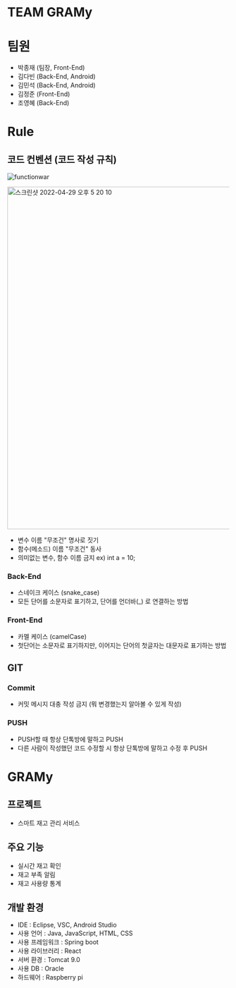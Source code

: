 # TEAM GRAMy

# 팀원

- 박종재 (팀장, Front-End)
- 김다빈 (Back-End, Android)
- 김민석 (Back-End, Android)
- 김정준 (Front-End)
- 조영혜 (Back-End)

# Rule

## 코드 컨벤션 (코드 작성 규칙)

![functionwar](https://user-images.githubusercontent.com/66498240/165909713-87f17cdc-dbb5-44ba-b49f-11289b7eecfe.jpeg)


<img width="777" alt="스크린샷 2022-04-29 오후 5 20 10" src="https://user-images.githubusercontent.com/66498240/165909329-f47ecf42-93ac-49b5-95db-da2b4e0f4c38.png">


- 변수 이름 "무조건" 명사로 짓기
- 함수(메소드) 이름 "무조건" 동사
- 의미없는 변수, 함수 이름 금지 ex) int a = 10;

### Back-End

- 스네이크 케이스 (snake_case)
- 모든 단어를 소문자로 표기하고, 단어를 언더바(\_) 로 연결하는 방법

### Front-End

- 카멜 케이스 (camelCase)
- 첫단어는 소문자로 표기하지만, 이어지는 단어의 첫글자는 대문자로 표기하는 방법

## GIT

### Commit
- 커밋 메시지 대충 작성 금지 (뭐 변경했는지 알아볼 수 있게 작성)

### PUSH
- PUSH할 때 항상 단톡방에 말하고 PUSH
- 다른 사람이 작성했던 코드 수정할 시 항상 단톡방에 말하고 수정 후 PUSH


# GRAMy

## 프로젝트
- 스마트 재고 관리 서비스

## 주요 기능
- 실시간 재고 확인
- 재고 부족 알림
- 재고 사용량 통계

## 개발 환경
- IDE : Eclipse, VSC, Android Studio
- 사용 언어 : Java, JavaScript, HTML, CSS
- 사용 프레임워크 : Spring boot
- 사용 라이브러리 : React
- 서버 환경 : Tomcat 9.0
- 사용 DB : Oracle
- 하드웨어 : Raspberry pi

